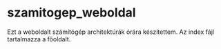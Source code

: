# szamitogep_weboldal
Ezt a weboldalt számítógép architektúrák órára készítettem.
Az index fájl tartalmazza a főoldalt.